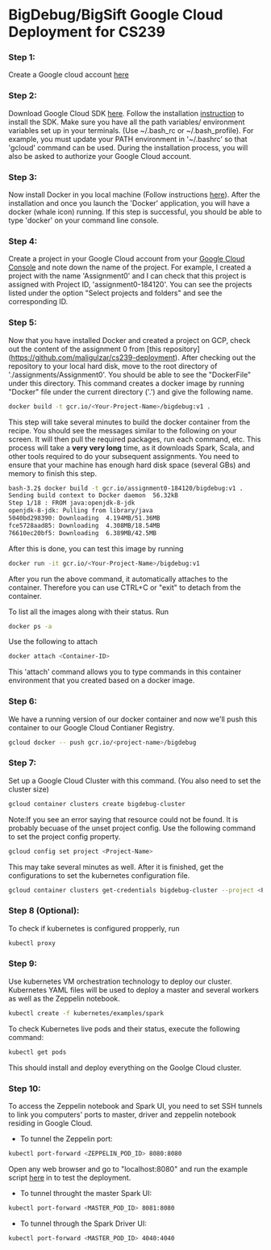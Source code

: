 # BigDebug/BigSift Google Cloud Deployment for CS239

### Step 1:
Create a Google cloud account [here](https://cloud.google.com/)

### Step 2:
Download Google Cloud SDK [here](https://cloud.google.com/sdk/). Follow the installation [instruction](https://cloud.google.com/sdk/docs/) to install the SDK. Make sure you have all the path variables/ environment variables set up in your terminals. (Use ~/.bash_rc or ~/.bash_profile). For example, you must update your PATH environment in '~/.bashrc' so that 'gcloud' command can be used. During the installation process, you will also be asked to authorize your Google Cloud account. 

### Step 3:
Now install Docker in you local machine (Follow instructions [here](https://docs.docker.com/engine/installation/)). After the installation and once you launch the 'Docker' application, you will have a docker (whale icon) running. If this step is successful, you should be able to type 'docker' on your command line console.  

### Step 4:
Create a project in your Google Cloud account from your [Google Cloud Console](https://console.cloud.google.com) and note down the name of the project. For example, I created a project with the name 'Assignment0' and I can check that this project is assigned with Project ID, 'assignment0-184120'. You can see the projects listed under the option "Select projects and folders" and see the corresponding ID. 

### Step 5:
Now that you have installed Docker and created a project on GCP, check out the content of the assignment 0 from [this repository] (https://github.com/maligulzar/cs239-deployment).  After checking out the repository to your local hard disk, move to the root directory of './assignments/Assignment0'. You should be able to see the "DockerFile" under this directory. This command creates a docker image by running "Docker" file under the current directory ('.') and give the following name. 

```bash
docker build -t gcr.io/<Your-Project-Name>/bigdebug:v1 .
```
This step will take several minutes to build the docker container from the recipe. You should see the messages similar to the following on your screen. It will then pull the required packages, run each command, etc. This process will take a **very very long** time, as it downloads Spark, Scala, and other tools required to do your subsequent assignments. You need to ensure that your machine has enough hard disk space (several GBs) and memory to finish this step. 
 
```bash 
bash-3.2$ docker build -t gcr.io/assignment0-184120/bigdebug:v1 .
Sending build context to Docker daemon  56.32kB
Step 1/18 : FROM java:openjdk-8-jdk
openjdk-8-jdk: Pulling from library/java
5040bd298390: Downloading  4.194MB/51.36MB
fce5728aad85: Downloading  4.308MB/18.54MB
76610ec20bf5: Downloading  6.389MB/42.5MB
```
After this is done, you can test this image by running 

```bash
docker run -it gcr.io/<Your-Project-Name>/bigdebug:v1
```
After you run the above command, it automatically attaches to the container. Therefore you can use CTRL+C or "exit" to detach from the container. 

To list all the images along with their status. Run 
```bash
docker ps -a
```

Use the following to attach

```bash
docker attach <Container-ID>
```
This 'attach' command allows you to type commands in this container environment that you created based on a docker image. 

### Step 6:
We have a running version of our docker container and now we'll push this container to our Google Cloud Contianer Registry. 
```bash
gcloud docker -- push gcr.io/<project-name>/bigdebug
```

### Step 7:
Set up a Google Cloud Cluster with this command. (You also need to set the cluster size) 
```bash
gcloud container clusters create bigdebug-cluster
```
Note:If you see an error saying that resource could not be found. It is probably becuase of the unset project config. Use the following command to set the project config property. 
```bash
gcloud config set project <Project-Name>
```

This may take several minutes as well. After it is finished, get the configurations to set the kubernetes configuration file.

```bash
gcloud container clusters get-credentials bigdebug-cluster --project <Project-Name>
```

### Step 8 (Optional):
To check if kubernetes is configured propperly, run 
```bash
kubectl proxy
```
### Step 9:
Use kubernetes VM orchestration technology to deploy our cluster. Kubernetes YAML files will be used to deploy a master and several workers as well as the Zeppelin notebook.

```bash
kubectl create -f kubernetes/examples/spark
```

To check Kubernetes live pods and their status, execute the following command:
```bash
kubectl get pods
```

This should install and deploy everything on the Goolge Cloud cluster.

### Step 10:

To access the Zeppelin notebook and Spark UI, you need to set SSH tunnels to link you computers' ports to master, driver and zeppelin notebook residing in Google Cloud.

* To tunnel the Zeppelin port:
```bash
kubectl port-forward <ZEPPELIN_POD_ID> 8080:8080
```
Open any web browser and go to "localhost:8080" and run the example script [here](https://gist.githubusercontent.com/zmerlynn/875fed0f587d12b08ec9/raw/6eac83e99caf712482a4937800b17bbd2e7b33c4/movies.json) in to test the deployment.

* To tunnel throught the master Spark UI:
```bash
kubectl port-forward <MASTER_POD_ID> 8081:8080
```

* To tunnel through the Spark Driver UI:
```bash
kubectl port-forward <MASTER_POD_ID> 4040:4040
```



